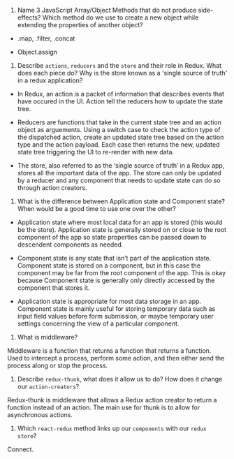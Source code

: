 1.  Name 3 JavaScript Array/Object Methods that do not produce side-effects? Which method do we use to create a new object while extending the properties of another object?

- .map, .filter, .concat

- Object.assign


1.  Describe `actions`, `reducers` and the `store` and their role in Redux. What does each piece do? Why is the store known as a 'single source of truth' in a redux application?

- In Redux, an action is a packet of information that describes events that have occured in the UI. Action tell the reducers how to update the state tree.

- Reducers are functions that take in the current state tree and an action object as arguements. Using a switch case to check the action type of the dispatched action, create an updated state tree based on the action type and the action payload. Each case then returns the new, updated state tree triggering the UI to re-render with new data.

- The store, also referred to as the ‘single source of truth’ in a Redux app, stores all the important data of the app. The store can only be updated by a reducer and any component that needs to update state can do so through action creators. 

1.  What is the difference between Application state and Component state? When would be a good time to use one over the other?

- Application state where most local data for an app is stored (this would be the store). Application state is generally stored on or close to the root component of the app so state properties can be passed down to descendent components as needed. 

- Component state is any state that isn’t part of the application state. Component state is stored on a component, but in this case the component may be far from the root component of the app. This is okay because Component state is generally only directly accessed by the component that stores it.

- Application state is appropriate for most data storage in an app. Component state is mainly useful for storing temporary data such as input field values before form submission, or maybe temporary user settings concerning the view of a particular component.


1.  What is middleware?

Middleware is a function that returns a function that returns a function. Used to intercept a process, perform some action, and then either send the process along or stop the process.

1.  Describe `redux-thunk`, what does it allow us to do? How does it change our `action-creators`?

Redux-thunk is middleware that allows a Redux action creator to return a function instead of an action. The main use for thunk is to allow for asynchronous actions.

1.  Which `react-redux` method links up our `components` with our `redux store`?

Connect.

